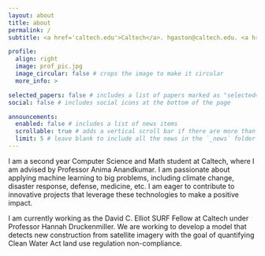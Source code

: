 ```yaml
---
layout: about
title: about
permalink: /
subtitle: <a href='caltech.edu'>Caltech</a>. hgaston@caltech.edu. <a href='www.linkedin.com/in/henry-gaston'>LinkedIn</a>.

profile:
  align: right
  image: prof_pic.jpg
  image_circular: false # crops the image to make it circular
  more_info: >

selected_papers: false # includes a list of papers marked as "selected={true}"
social: false # includes social icons at the bottom of the page

announcements:
  enabled: false # includes a list of news items
  scrollable: true # adds a vertical scroll bar if there are more than 3 news items
  limit: 5 # leave blank to include all the news in the `_news` folder
---
```


I am a second year Computer Science and Math student at Caltech, where I am advised by Professor Anima Anandkumar. I am passionate about applying machine learning to big problems, including climate change, disaster response, defense, medicine, etc. I am eager to contribute to innovative projects that leverage these technologies to make a positive impact.

I am currently working as the David C. Elliot SURF Fellow at Caltech under Professor Hannah Druckenmiller. We are working to develop a model that detects new construction from satellite imagery with the goal of quantifying Clean Water Act land use regulation non-compliance.
